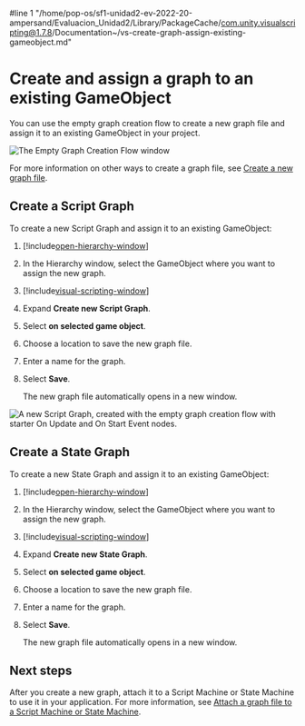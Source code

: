 #line 1 "/home/pop-os/sf1-unidad2-ev-2022-20-ampersand/Evaluacion_Unidad2/Library/PackageCache/com.unity.visualscripting@1.7.8/Documentation~/vs-create-graph-assign-existing-gameobject.md"
# Create and assign a graph to an existing GameObject

You can use the empty graph creation flow to create a new graph file and assign it to an existing GameObject in your project. 

![The Empty Graph Creation Flow window](images\vs-empty-graph-create-flow.png)

For more information on other ways to create a graph file, see [Create a new graph file](vs-create-graph.md).

## Create a Script Graph

To create a new Script Graph and assign it to an existing GameObject:

1. [!include[open-hierarchy-window](./snippets/vs-open-hierarchy-window.md)]

1. In the Hierarchy window, select the GameObject where you want to assign the new graph. 

2. [!include[visual-scripting-window](./snippets/vs-visual-scripting-window.md)]

3. Expand **Create new Script Graph**.

1. Select **on selected game object**. 

4. Choose a location to save the new graph file. 

1. Enter a name for the graph. 

1. Select **Save**.

    The new graph file automatically opens in a new window. 

![A new Script Graph, created with the empty graph creation flow with starter On Update and On Start Event nodes.](images\vs-new-graph-starter-nodes.png)

## Create a State Graph

To create a new State Graph and assign it to an existing GameObject:

1. [!include[open-hierarchy-window](./snippets/vs-open-hierarchy-window.md)]

1. In the Hierarchy window, select the GameObject where you want to assign the new graph. 

2. [!include[visual-scripting-window](./snippets/vs-visual-scripting-window.md)]

3. Expand **Create new State Graph**.

1. Select **on selected game object**. 

4. Choose a location to save the new graph file. 

1. Enter a name for the graph. 

1. Select **Save**.

    The new graph file automatically opens in a new window. 

## Next steps 

After you create a new graph, attach it to a Script Machine or State Machine to use it in your application. For more information, see [Attach a graph file to a Script Machine or State Machine](vs-attach-graph-machine.md).
